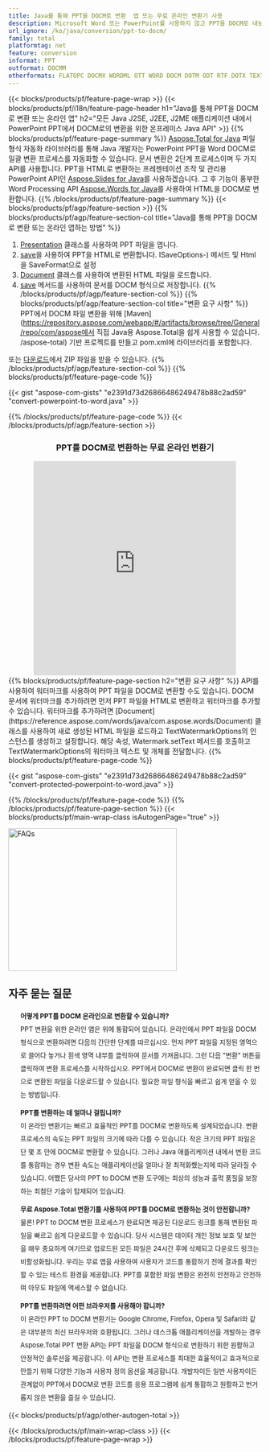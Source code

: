 ```yaml
---
title: Java를 통해 PPT을 DOCM로 변환  앱 또는 무료 온라인 변환기 사용 
description: Microsoft Word 또는 PowerPoint를 사용하지 않고 PPT을 DOCM로 내보내는 Java API 또는 온라인. 코드를 통합하기 전에 무료 PPT to DOCM 온라인 변환기를 빠르게 테스트하십시오. 
url_ignore: /ko/java/conversion/ppt-to-docm/
family: total
platformtag: net
feature: conversion
informat: PPT
outformat: DOCMM
otherformats: FLATOPC DOCMX WORDML OTT WORD DOCM DOTM ODT RTF DOTX TEXT DOT
---
```

{{< blocks/products/pf/feature-page-wrap >}}
{{< blocks/products/pf/i18n/feature-page-header h1="Java를 통해 PPT을 DOCM로 변환 또는 온라인 앱" h2="모든 Java J2SE, J2EE, J2ME 애플리케이션 내에서 PowerPoint PPT에서 DOCM로의 변환을 위한 온프레미스 Java API" >}}
{{% blocks/products/pf/feature-page-summary %}}
[Aspose.Total for Java](https://products.aspose.com/total/java/) 파일 형식 자동화 라이브러리를 통해 Java 개발자는 PowerPoint PPT을 Word DOCM로 일괄 변환 프로세스를 자동화할 수 있습니다. 문서 변환은 2단계 프로세스이며 두 가지 API를 사용합니다. PPT을 HTML로 변환하는 프레젠테이션 조작 및 관리용 PowerPoint API인 [Aspose.Slides for Java](https://products.aspose.com/slides/java/)를 사용하겠습니다. 그 후 기능이 풍부한 Word Processing API [Aspose.Words for Java](https://products.aspose.com/words/java/)를 사용하여 HTML을 DOCM로 변환합니다.
{{% /blocks/products/pf/feature-page-summary  %}}
{{< blocks/products/pf/agp/feature-section >}}
{{% blocks/products/pf/agp/feature-section-col title="Java를 통해 PPT을 DOCM로 변환 또는 온라인 앱하는 방법" %}}
1. [Presentation](https://reference.aspose.com/slides/java/com.aspose.slides/Presentation) 클래스를 사용하여 PPT 파일을 엽니다.
2. [save](https://reference.aspose.com/slides/java/com.aspose.slides/Presentation#save-java.lang.String-int-com.aspose.slides)을 사용하여 PPT을 HTML로 변환합니다. ISaveOptions-) 메서드 및 Html을 SaveFormat으로 설정
3. [Document](https://reference.aspose.com/words/java/com.aspose.words/Document) 클래스를 사용하여 변환된 HTML 파일을 로드합니다.
4. [save](https://reference.aspose.com/words/java/com.aspose.words/Document#save(java.lang.String,int)) 메서드를 사용하여 문서를 DOCM 형식으로 저장합니다.
{{% /blocks/products/pf/agp/feature-section-col %}}
{{% blocks/products/pf/agp/feature-section-col title="변환 요구 사항" %}}
PPT에서 DOCM 파일 변환을 위해 [Maven](https://repository.aspose.com/webapp/#/artifacts/browse/tree/General/repo/com/aspose에서 직접 Java용 Aspose.Total을 쉽게 사용할 수 있습니다. /aspose-total) 기반 프로젝트를 만들고 pom.xml에 라이브러리를 포함합니다.

또는 [다운로드](https://releases.aspose.com/total/java)에서 ZIP 파일을 받을 수 있습니다.
{{% /blocks/products/pf/agp/feature-section-col %}}
{{% blocks/products/pf/feature-page-code %}}

{{< gist "aspose-com-gists" "e2391d73d26866486249478b88c2ad59" "convert-powerpoint-to-word.java" >}}


{{% /blocks/products/pf/feature-page-code %}}
{{< /blocks/products/pf/agp/feature-section >}}

<div class="container-fluid agp-content bg-white aboutfile box-1 vh100 section nopbtm">
<div class=container>
<div class=row>
<div class="demobox tc col-md-12 padding-0" align="center">

<h3>PPT를 DOCM로 변환하는 무료 온라인 변환기</h3>

<iframe title="docm에서 ppt로 변환 온라인 도구" style="border: none; height: 426px;" scrolling="no" src="https://total-conversion-app-65z5r2lp.k8s.dynabic.com/?to=docm&from=ppt" id="child-iframe" width="80%"></iframe>

</div></div>
</div></div>
{{% blocks/products/pf/feature-page-section  h2="변환 요구 사항" %}}
API를 사용하여 워터마크를 사용하여 PPT 파일을 DOCM로 변환할 수도 있습니다. DOCM 문서에 워터마크를 추가하려면 먼저 PPT 파일을 HTML로 변환하고 워터마크를 추가할 수 있습니다. 워터마크를 추가하려면 [Document](https://reference.aspose.com/words/java/com.aspose.words/Document) 클래스를 사용하여 새로 생성된 HTML 파일을 로드하고 TextWatermarkOptions의 인스턴스를 생성하고 설정합니다. 해당 속성, Watermark.setText 메서드를 호출하고 TextWatermarkOptions의 워터마크 텍스트 및 개체를 전달합니다.  
{{% blocks/products/pf/feature-page-code %}}

{{< gist "aspose-com-gists" "e2391d73d26866486249478b88c2ad59" "convert-protected-powerpoint-to-word.java" >}}

{{% /blocks/products/pf/feature-page-code  %}}
{{% /blocks/products/pf/feature-page-section %}}
{{< blocks/products/pf/main-wrap-class isAutogenPage="true" >}}
<style>.howtolist li{margin-right: 0!important;line-height: 26px;position: relative;margin-bottom: 10px;font-size: 13px;list-style-type: none;}</style>
<div class="col-md-12 tl bg-gray-dark howtolist section">
  <a class="anchor" name="faqpage"></a>
  <div class="container tl dflex" itemscope="" itemtype="https://schema.org/FAQPage">
      <div class="col-md-4 howtosectiongfx">
          <img class="social-panel-hide-on-mobile" src="https://www.groupdocs.cloud/templates/brand/images/groupdocs/conversion/groupdocs_conversion-brand.png" alt="FAQs" width="335" height="283">
      </div>
      <div class="howtosection col-md-8">
          <div>
              <h2>자주 묻는 질문</h2>
              <ul>
                  <li itemscope="" itemprop="mainEntity" itemtype="https://schema.org/Question">
                      <div>
                          <span itemprop="name"><b>어떻게 PPT를 DOCM 온라인으로 변환할 수 있습니까?</b></span>
                      </div>
                      <div itemscope="" itemprop="acceptedAnswer" itemtype="https://schema.org/Answer">
                          <span itemprop="text">PPT 변환을 위한 온라인 앱은 위에 통합되어 있습니다. 온라인에서 PPT 파일을 DOCM 형식으로 변환하려면 다음의 간단한 단계를 따르십시오. 먼저 PPT 파일을 지정된 영역으로 끌어다 놓거나 흰색 영역 내부를 클릭하여 문서를 가져옵니다. 그런 다음 "변환" 버튼을 클릭하여 변환 프로세스를 시작하십시오. PPT에서 DOCM로 변환이 완료되면 클릭 한 번으로 변환된 파일을 다운로드할 수 있습니다. 필요한 파일 형식을 빠르고 쉽게 얻을 수 있는 방법입니다.</span>
                      </div>
                  </li>
                  <li itemscope="" itemprop="mainEntity" itemtype="https://schema.org/Question">
                      <div>
                          <span itemprop="name"><b>PPT를 변환하는 데 얼마나 걸립니까?</b></span>
                      </div>
                      <div itemscope="" itemprop="acceptedAnswer" itemtype="https://schema.org/Answer">
                          <span itemprop="text">이 온라인 변환기는 빠르고 효율적인 PPT를 DOCM로 변환하도록 설계되었습니다. 변환 프로세스의 속도는 PPT 파일의 크기에 따라 다를 수 있습니다. 작은 크기의 PPT 파일은 단 몇 초 만에 DOCM로 변환할 수 있습니다. 그러나 Java 애플리케이션 내에서 변환 코드를 통합하는 경우 변환 속도는 애플리케이션을 얼마나 잘 최적화했는지에 따라 달라질 수 있습니다. 어쨌든 당사의 PPT to DOCM 변환 도구에는 최상의 성능과 출력 품질을 보장하는 최첨단 기술이 탑재되어 있습니다.</span>
                      </div>
                  </li>
                  <li itemscope="" itemprop="mainEntity" itemtype="https://schema.org/Question">
                      <div>
                          <span itemprop="name"><b>무료 Aspose.Total 변환기를 사용하여 PPT를 DOCM로 변환하는 것이 안전합니까?</b></span>
                      </div>
                      <div itemscope="" itemprop="acceptedAnswer" itemtype="https://schema.org/Answer">
                          <span itemprop="text">물론! PPT to DOCM 변환 프로세스가 완료되면 제공된 다운로드 링크를 통해 변환된 파일을 빠르고 쉽게 다운로드할 수 있습니다. 당사 시스템은 데이터 개인 정보 보호 및 보안을 매우 중요하게 여기므로 업로드된 모든 파일은 24시간 후에 삭제되고 다운로드 링크는 비활성화됩니다. 우리는 무료 앱을 사용하여 사용자가 코드를 통합하기 전에 결과를 확인할 수 있는 테스트 환경을 제공합니다. PPT를 포함한 파일 변환은 완전히 안전하고 안전하며 아무도 파일에 액세스할 수 없습니다.</span>
                      </div>
                  </li>                 
                  <li itemscope="" itemprop="mainEntity" itemtype="https://schema.org/Question">
                      <div>
                          <span itemprop="name"><b>PPT를 변환하려면 어떤 브라우저를 사용해야 합니까?</b></span>
                      </div>
                      <div itemscope="" itemprop="acceptedAnswer" itemtype="https://schema.org/Answer">
                          <span itemprop="text">이 온라인 PPT to DOCM 변환기는 Google Chrome, Firefox, Opera 및 Safari와 같은 대부분의 최신 브라우저와 호환됩니다. 그러나 데스크톱 애플리케이션을 개발하는 경우 Aspose.Total PPT 변환 API는 PPT 파일을 DOCM 형식으로 변환하기 위한 원활하고 안정적인 솔루션을 제공합니다. 이 API는 변환 프로세스를 최대한 효율적이고 효과적으로 만들기 위해 다양한 기능과 사용자 정의 옵션을 제공합니다. 개발자이든 일반 사용자이든 관계없이 PPT에서 DOCM로 변환 코드를 응용 프로그램에 쉽게 통합하고 원활하고 번거롭지 않은 변환을 즐길 수 있습니다.</span>
                      </div>
                  </li>
              </ul>
          </div>
      </div>
  </div>
{{< blocks/products/pf/agp/other-autogen-total >}}

{{< /blocks/products/pf/main-wrap-class >}}
{{< /blocks/products/pf/feature-page-wrap >}}